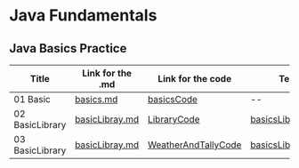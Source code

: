 # Java Fundamentals

## Java Basics Practice 

| Title           | Link for the .md                               | Link for the code                                                                      | Test Link                                                                                   |
|-----------------|----------------------------------------|----------------------------------------------------------------------------------------|---------------------------------------------------------------------------------------------|
| 01 Basic        | [basics.md](./basics/basics.md)| [basicsCode](./basics/Main.java)                                                       | --                                                                                          |
| 02 BasicLibrary | [basicLibray.md](./basiclibrary/basicLibrary.md)| [LibraryCode](./basiclibrary/lib/src/main/java/basiclibrary/Library.java)              | [basicsLibraryCodeTest](./basiclibrary/lib/src/test/java/basiclibrary/LibraryTest.java)     | 
| 03 BasicLibrary | [basicLibray.md](./basiclibrary/basicLibrary.md)| [WeatherAndTallyCode](./basiclibrary/lib/src/main/java/basiclibrary/MapAndTally.java) | [basicsLibraryCodeTest](./basiclibrary/lib/src/test/java/basiclibrary/MapAndTallyTest.java) | 